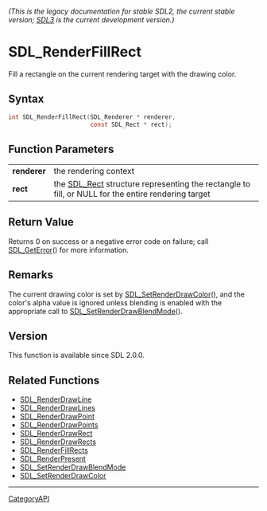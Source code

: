 ###### (This is the legacy documentation for stable SDL2, the current stable version; [SDL3](https://wiki.libsdl.org/SDL3/) is the current development version.)
# SDL_RenderFillRect

Fill a rectangle on the current rendering target with the drawing color.

## Syntax

```c
int SDL_RenderFillRect(SDL_Renderer * renderer,
                       const SDL_Rect * rect);

```

## Function Parameters

|                  |                                                                                                                |
| ---------------- | -------------------------------------------------------------------------------------------------------------- |
| **renderer**     | the rendering context                                                                                          |
| **rect**         | the [SDL_Rect](SDL_Rect.md) structure representing the rectangle to fill, or NULL for the entire rendering target |

## Return Value

Returns 0 on success or a negative error code on failure; call
[SDL_GetError](SDL_GetError.md)() for more information.

## Remarks

The current drawing color is set by
[SDL_SetRenderDrawColor](SDL_SetRenderDrawColor.md)(), and the color's alpha
value is ignored unless blending is enabled with the appropriate call to
[SDL_SetRenderDrawBlendMode](SDL_SetRenderDrawBlendMode.md)().

## Version

This function is available since SDL 2.0.0.

## Related Functions

* [SDL_RenderDrawLine](SDL_RenderDrawLine.md)
* [SDL_RenderDrawLines](SDL_RenderDrawLines.md)
* [SDL_RenderDrawPoint](SDL_RenderDrawPoint.md)
* [SDL_RenderDrawPoints](SDL_RenderDrawPoints.md)
* [SDL_RenderDrawRect](SDL_RenderDrawRect.md)
* [SDL_RenderDrawRects](SDL_RenderDrawRects.md)
* [SDL_RenderFillRects](SDL_RenderFillRects.md)
* [SDL_RenderPresent](SDL_RenderPresent.md)
* [SDL_SetRenderDrawBlendMode](SDL_SetRenderDrawBlendMode.md)
* [SDL_SetRenderDrawColor](SDL_SetRenderDrawColor.md)

----
[CategoryAPI](CategoryAPI.md)
